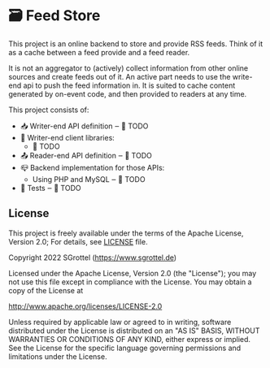 # 🗃 Feed Store
This project is an online backend to store and provide RSS feeds.
Think of it as a cache between a feed provide and a feed reader.

It is not an aggregator to (actively) collect information from other online sources and create feeds out of it.
An active part needs to use the write-end api to push the feed information in.
It is suited to cache content generated by on-event code, and then provided to readers at any time.

This project consists of:

* 📥 Writer-end API definition ‒ 🚧 TODO
* 📝 Writer-end client libraries:
    * 🚧 TODO
* 📤 Reader-end API definition ‒ 🚧 TODO
* 📪 Backend implementation for those APIs:
    * Using PHP and MySQL ‒ 🚧 TODO
* 🧪 Tests ‒ 🚧 TODO


## License
This project is freely available under the terms of the Apache License, Version 2.0;
For details, see [LICENSE](./LICENSE) file.

Copyright 2022 SGrottel (https://www.sgrottel.de)

Licensed under the Apache License, Version 2.0 (the "License");
you may not use this file except in compliance with the License.
You may obtain a copy of the License at

http://www.apache.org/licenses/LICENSE-2.0

Unless required by applicable law or agreed to in writing, software
distributed under the License is distributed on an "AS IS" BASIS,
WITHOUT WARRANTIES OR CONDITIONS OF ANY KIND, either express or implied.
See the License for the specific language governing permissions and
limitations under the License.

